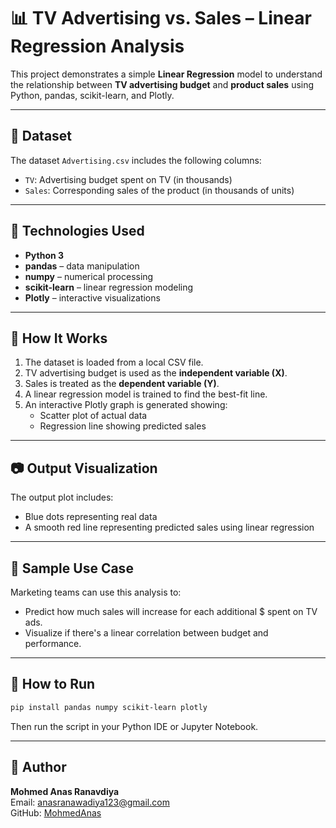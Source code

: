 
# 📊 TV Advertising vs. Sales – Linear Regression Analysis

This project demonstrates a simple **Linear Regression** model to understand the relationship between **TV advertising budget** and **product sales** using Python, pandas, scikit-learn, and Plotly.

---

## 📁 Dataset

The dataset `Advertising.csv` includes the following columns:
- `TV`: Advertising budget spent on TV (in thousands)
- `Sales`: Corresponding sales of the product (in thousands of units)

---

## 🚀 Technologies Used

- **Python 3**
- **pandas** – data manipulation
- **numpy** – numerical processing
- **scikit-learn** – linear regression modeling
- **Plotly** – interactive visualizations

---

## 📌 How It Works

1. The dataset is loaded from a local CSV file.
2. TV advertising budget is used as the **independent variable (X)**.
3. Sales is treated as the **dependent variable (Y)**.
4. A linear regression model is trained to find the best-fit line.
5. An interactive Plotly graph is generated showing:
   - Scatter plot of actual data
   - Regression line showing predicted sales

---

## 📷 Output Visualization

The output plot includes:
- Blue dots representing real data
- A smooth red line representing predicted sales using linear regression

---

## 🧠 Sample Use Case

Marketing teams can use this analysis to:
- Predict how much sales will increase for each additional $ spent on TV ads.
- Visualize if there's a linear correlation between budget and performance.

---

## 📌 How to Run

```bash
pip install pandas numpy scikit-learn plotly
```

Then run the script in your Python IDE or Jupyter Notebook.

---

## 📎 Author

**Mohmed Anas Ranavdiya**  
Email: anasranawadiya123@gmail.com  
GitHub: [MohmedAnas](https://github.com/MohmedAnas)
